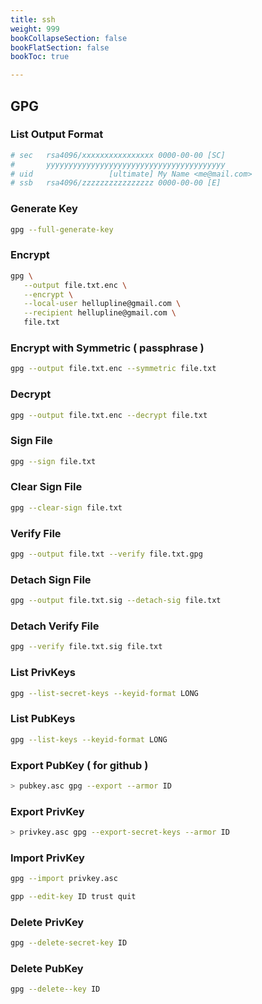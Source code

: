 ```yaml
---
title: ssh
weight: 999
bookCollapseSection: false
bookFlatSection: false
bookToc: true

---
```



## GPG

### List Output Format

```bash
# sec   rsa4096/xxxxxxxxxxxxxxxx 0000-00-00 [SC]
#       yyyyyyyyyyyyyyyyyyyyyyyyyyyyyyyyyyyyyyyy
# uid                 [ultimate] My Name <me@mail.com>
# ssb   rsa4096/zzzzzzzzzzzzzzzz 0000-00-00 [E]
```

### Generate Key

```bash
gpg --full-generate-key
```

### Encrypt

```bash
gpg \
   --output file.txt.enc \
   --encrypt \
   --local-user hellupline@gmail.com \
   --recipient hellupline@gmail.com \
   file.txt
```

### Encrypt with Symmetric ( passphrase )

```bash
gpg --output file.txt.enc --symmetric file.txt
```

### Decrypt

```bash
gpg --output file.txt.enc --decrypt file.txt
```

### Sign File

```bash
gpg --sign file.txt
```

### Clear Sign File

```bash
gpg --clear-sign file.txt
```

### Verify File

```bash
gpg --output file.txt --verify file.txt.gpg
```

### Detach Sign File

```bash
gpg --output file.txt.sig --detach-sig file.txt
```

### Detach Verify File

```bash
gpg --verify file.txt.sig file.txt
```

### List PrivKeys

```bash
gpg --list-secret-keys --keyid-format LONG
```

### List PubKeys

```bash
gpg --list-keys --keyid-format LONG
```

### Export PubKey ( for github )

```bash
> pubkey.asc gpg --export --armor ID
```

### Export PrivKey

```bash
> privkey.asc gpg --export-secret-keys --armor ID
```

### Import PrivKey

```bash
gpg --import privkey.asc

gpp --edit-key ID trust quit
```

### Delete PrivKey

```bash
gpg --delete-secret-key ID
```

### Delete PubKey

```bash
gpg --delete--key ID
```
